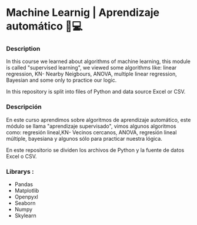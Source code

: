 # Machine Learnig | Aprendizaje automático 🧠💻

### Description
In this course we learned about algorithms of machine learning, this module is called "supervised learning", we viewed some algorithms like: linear regression,
KN- Nearby Neigbours, ANOVA, multiple linear regression, Bayesian and some only to practice our logic.

In this repository is split into files of Python and data source Excel or CSV.


### Descripción

En este curso aprendimos sobre algoritmos de aprendizaje automático, este módulo se llama "aprendizaje supervisado", vimos algunos algoritmos como: regresión lineal,KN- Vecinos cercanos, ANOVA, regresión lineal múltiple, bayesiana y algunos sólo para practicar nuestra lógica.

En este repositorio se dividen los archivos de Python y la fuente de datos Excel o CSV.

### Librarys :

- Pandas
- Matplotlib
- Openpyxl
- Seaborn
- Numpy
- Skylearn

